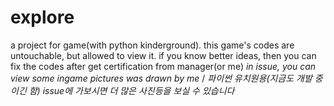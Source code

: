 # explore
a project for game(with python kinderground).
this game's codes are untouchable, but allowed to view it.
if you know better ideas, then you can fix the codes after get certification from manager(or me)
*in issue, you can view some ingame pictures was drawn by me* /
*파이썬 유치원용(지금도 개발 중이긴 함)*
*issue에 가보시면 더 많은 사진등을 보실 수 있습니다*
